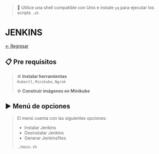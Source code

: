 > 📌 Utilice una shell compatible con Unix e instale `yq` para ejecutar los scripts `.sh`

# JENKINS

[← Regresar](../../../README.md) <br>

## 📋 Pre requisitos
> ⚙️ **Instalar herramientas**<br>
> `Kubectl`, `Minikube`, `Ngrok`<br>
> 
> ⚙️ **Construir imágenes en Minikube**<br>

## ▶️ Menú de opciones
> El menú cuenta con las siguientes opciones:
> - Instalar Jenkins
> - Desinstalar Jenkins
> - Generar Jenkinsfiles
> ```shell script 
> ./main.sh
> ```
